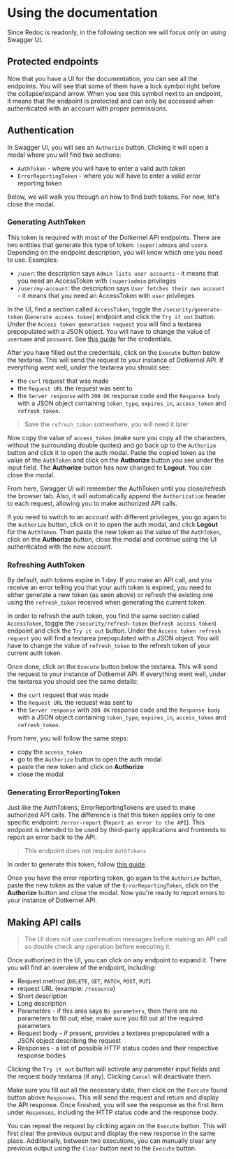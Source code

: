 # Using the documentation

Since Redoc is readonly, in the following section we will focus only on using Swagger UI.

## Protected endpoints

Now that you have a UI for the documentation, you can see all the endpoints. You will see that some of them have a lock
symbol right before the collapse/expand arrow. When you see this symbol next to an endpoint, it means that the endpoint
is protected and can only be accessed when authenticated with an account with proper permissions.

## Authentication

In Swagger UI, you will see an `Authorize` button. Clicking it will open a modal where you will find two sections:

- `AuthToken` - where you will have to enter a valid auth token
- `ErrorReportingToken` - where you will have to enter a valid error reporting token

Below, we will walk you through on how to find both tokens. For now, let's close the modal.

### Generating AuthToken

This token is required with most of the Dotkernel API endpoints. There are two entities that generate this type of
token: `(super)admin`s and `user`s. Depending on the endpoint description, you will know which one you need to use.
Examples:

- `/user`: the description says `Admin lists user accounts` - it means that you need an AccessToken with `(super)admin`
  privileges
- `/user/my-account`: the description says `User fetches their own account` - it means that you need an AccessToken with
  `user` privileges

In the UI, find a section called `AccessToken`, toggle the `/security/generate-token` (`Generate access token`) endpoint
and click the `Try it out` button. Under the `Access token generation request` you will find a textarea prepopulated
with a JSON object. You will have to change the value of `username` and `password`. See
[this guide](../tutorials/token-authentication.md#credentials) for the credentials.

After you have filled out the credentials, click on the `Execute` button below the textarea. This will send the request
to your instance of Dotkernel API. If everything went well, under the textarea you should see:

- the `curl` request that was made
- the `Request URL` the request was sent to
- the `Server response` with `200 OK` response code and the `Response body` with a JSON object containing `token_type`,
  `expires_in`, `access_token` and `refresh_token`.

> Save the `refresh_token` somewhere, you will need it later

Now copy the value of `access_token` (make sure you copy all the characters, without the surrounding double quotes) and
go back up to the `Authorize` button and click it to open the auth modal. Paste the copied token as the value of the
`AuthToken` and click on the **Authorize** button you see under the input field. The **Authorize** button has now
changed to **Logout**. You can close the modal.

From here, Swagger UI will remember the AuthToken until you close/refresh the browser tab. Also, it will automatically
append the `Authorization` header to each request, allowing you to make authorized API calls.

If you need to switch to an account with different privileges, you go again to the `Authorize` button, click on it to
open the auth modal, and click **Logout** for the `AuthToken`. Then paste the new token as the value of the `AuthToken`,
click on the **Authorize** button, close the modal and continue using the UI authenticated with the new account.

### Refreshing AuthToken

By default, auth tokens expire in 1 day. If you make an API call, and you receive an error telling you that your auth
token is expired, you need to either generate a new token (as seen above) or refresh the existing one using the
`refresh_token` received when generating the current token.

In order to refresh the auth token, you find the same section called `AccessToken`, toggle the `/security/refresh-token`
(`Refresh access token`) endpoint and click the `Try it out` button. Under the `Access token refresh request` you will
find a textarea prepopulated with a JSON object. You will have to change the value of `refresh_token` to the refresh
token of your current auth token.

Once done, click on the `Execute` button below the textarea. This will send the request to your instance of Dotkernel
API. If everything went well, under the textarea you should see the same details:

- the `curl` request that was made
- the `Request URL` the request was sent to
- the `Server response` with `200 OK` response code and the `Response body` with a JSON object containing `token_type`,
  `expires_in`, `access_token` and `refresh_token`.

From here, you will follow the same steps:

- copy the `access_token`
- go to the `Authorize` button to open the auth modal
- paste the new token and click on **Authorize**
- close the modal

### Generating ErrorReportingToken

Just like the AuthTokens, ErrorReportingTokens are used to make authorized API calls. The difference is that this token
applies only to one specific endpoint: `/error-report` (`Report an error to the API`). This endpoint is intended to be
used by third-party applications and frontends to report an error back to the API.

> This endpoint does not require `AuthTokens`

In order to generate this token, follow [this guide](../commands/generate-tokens.md#generate-error-reporting-token).

Once you have the error reporting token, go again to the `Authorize` button, paste the new token as the value of the
`ErrorReportingToken`, click on the **Authorize** button and close the modal. Now you're ready to report errors to your
instance of Dotkernel API.

## Making API calls

> The UI does not use confirmation messages before making an API call so double check any operation before executing it.

Once authorized in the UI, you can click on any endpoint to expand it. There you will find an overview of the endpoint, including:

- Request method (`DELETE`, `GET`, `PATCH`, `POST`, `PUT`)
- request URL (example: `/resource`)
- Short description
- Long description
- Parameters - if this area says `No parameters`, then there are no parameters to fill out; else, make sure you fill out
all the required parameters
- Request body - if present, provides a textarea prepopulated with a JSON object describing the request
- Responses - a list of possible HTTP status codes and their respective response bodies

Clicking the `Try it out` button will activate any parameter input fields and the request body textarea (if any).
Clicking `Cancel` will deactivate them.

Make sure you fill out all the necessary data, then click on the `Execute` found button above `Responses`. This will
send the request and return and display the API response. Once finished, you will see the response as the first item
under `Responses`, including the HTTP status code and the response body.

You can repeat the request by clicking again on the `Execute` button. This will first clear the previous output and
display the new response in the same place. Additionally, between two executions, you can manually clear any previous
output using the `Clear` button next to the `Execute` button.
